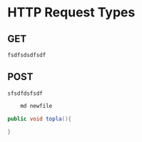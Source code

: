 # HTTP Request Types

## GET 

    fsdfsdsdfsdf

## POST

    sfsdfdsfsdf

```bash
    md newfile
```

```java
public void topla(){
    
}
```
